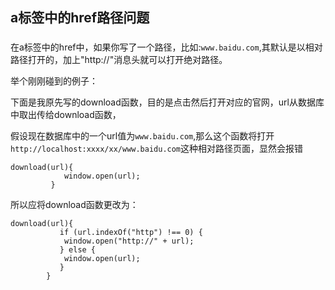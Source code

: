 ## a标签中的href路径问题
###

在a标签中的href中，如果你写了一个路径，比如:`www.baidu.com`,其默认是以相对路径打开的，加上"http://"消息头就可以打开绝对路径。

举个刚刚碰到的例子：

下面是我原先写的download函数，目的是点击然后打开对应的官网，url从数据库中取出传给download函数，

假设现在数据库中的一个url值为`www.baidu.com`,那么这个函数将打开`http://localhost:xxxx/xx/www.baidu.com`这种相对路径页面，显然会报错

	download(url){
                window.open(url);
             }

所以应将download函数更改为：

	download(url){
               if (url.indexOf("http") !== 0) {
                window.open("http://" + url);
               } else {
                window.open(url);
               }
            }
